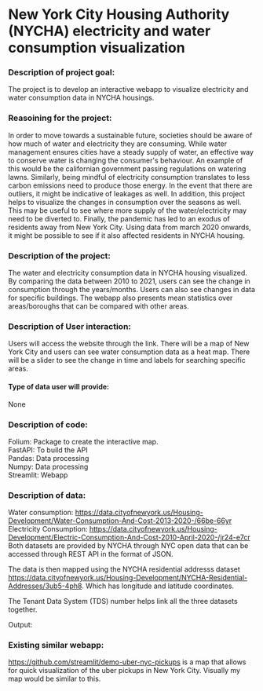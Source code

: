 # New York City Housing Authority (NYCHA) electricity and water consumption visualization

### Description of project goal:
The project is to develop an interactive webapp to visualize electricity and water consumption data in NYCHA housings.

### Reasoining for the project:
In order to move towards a sustainable future, societies should be aware of how much of water and electricity they are consuming. While water management ensures cities have a steady supply of water, an effective way to conserve water is changing the consumer's behaviour. An example of this would be the californian government passing regulations on watering lawns. Similarly, being mindful of electricity consumption translates to less carbon emissions need to produce those energy. In the event that there are outliers, it might be indicative of leakages as well. In addition, this project helps to visualize the changes in consumption over the seasons as well. This may be useful to see where more supply of the water/electricity may need to be diverted to. Finally, the pandemic has led to an exodus of residents away from New York City. Using data from march 2020 onwards, it might be possible to see if it also affected residents in NYCHA housing. 

### Description of the project:
The water and electricity consumption data in NYCHA housing visualized. 
By comparing the data between 2010 to 2021, users can see the change in consumption through the years/months. Users can also see changes in data for specific buildings.
The webapp also presents mean statistics over areas/boroughs that can be compared with other areas.

### Description of User interaction:
Users will access the website through the link. There will be a map of New York City and users can see water consumption data as a heat map. There will be a slider to see the change in time and labels for searching specific areas.

#### Type of data user will provide:
None

### Description of code:
Folium: Package to create the interactive map.  
FastAPI: To build the API  
Pandas: Data processing  
Numpy: Data processing  
Streamlit: Webapp  

### Description of data:
Water consumption: https://data.cityofnewyork.us/Housing-Development/Water-Consumption-And-Cost-2013-2020-/66be-66yr
Electricity Consumption: https://data.cityofnewyork.us/Housing-Development/Electric-Consumption-And-Cost-2010-April-2020-/jr24-e7cr
Both datasets are provided by NYCHA through NYC open data that can be accessed through REST API in the format of JSON.

The data is then mapped using the NYCHA residential addresss dataset https://data.cityofnewyork.us/Housing-Development/NYCHA-Residential-Addresses/3ub5-4ph8. Which has longitude and latitude coordinates.


The Tenant Data System (TDS) number helps link all the three datasets together.

Output:

### Existing similar webapp:
https://github.com/streamlit/demo-uber-nyc-pickups is a map that allows for quick visualization of the uber pickups in New York City. Visually my map would be similar to this.


